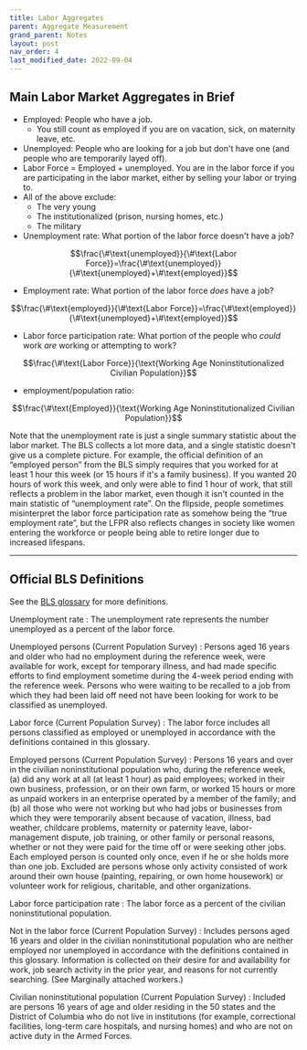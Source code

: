 ```yaml
---
title: Labor Aggregates
parent: Aggregate Measurement
grand_parent: Notes
layout: post
nav_order: 4
last_modified_date: 2022-09-04
---
```


## Main Labor Market Aggregates in Brief

- Employed: People who have a job.
    - You still count as employed if you are on vacation, sick, on maternity leave, etc.
- Unemployed: People who are looking for a job but don't have one (and people who are temporarily layed off).
- Labor Force = Employed + unemployed. You are in the labor force if you are participating in the labor market, either by selling your labor or trying to.
- All of the above exclude:
    - The very young
    - The institutionalized (prison, nursing homes, etc.)
    - The military
- Unemployment rate: What portion of the labor force doesn't have a job?

$$\frac{\#\text{unemployed}}{\#\text{Labor Force}}=\frac{\#\text{unemployed}}{\#\text{unemployed}+\#\text{employed}}$$

- Employment rate: What portion of the labor force *does* have a job?

$$\frac{\#\text{employed}}{\#\text{Labor Force}}=\frac{\#\text{employed}}{\#\text{unemployed}+\#\text{employed}}$$

- Labor force participation rate: What portion of the people who *could* work *are* working or attempting to work?

$$\frac{\#\text{Labor Force}}{\text{Working Age Noninstitutionalized Civilian Population}}$$

- employment/population ratio:

$$\frac{\#\text{Employed}}{\text{Working Age Noninstitutionalized Civilian Population}}$$

<aside>Note that the unemployment rate is just a single summary statistic about the labor market. The BLS collects a lot more data, and a single statistic doesn't give us a complete picture. For example, the official definition of an “employed person” from the BLS simply requires that you worked for at least 1 hour this week (or 15 hours if it's a family business). If you wanted 20 hours of work this week, and only were able to find 1 hour of work, that still reflects a problem in the labor market, even though it isn't counted in the main statistic of “unemployment rate”. On the flipside, people sometimes misinterpret the labor force participation rate as somehow being the “true employment rate”, but the LFPR also reflects changes in society like women entering the workforce or people being able to retire longer due to increased lifespans.
</aside>

<hr class="pagebreak">


## Official BLS Definitions

See the [BLS glossary](https://www.bls.gov/bls/glossary.htm) for more definitions.

Unemployment rate
: The unemployment rate represents the number unemployed as a percent of the labor force.

Unemployed persons (Current Population Survey)
: Persons aged 16 years and older who had no employment during the reference week, were available for work, except for temporary illness, and had made specific efforts to find employment sometime during the 4-week period ending with the reference week. Persons who were waiting to be recalled to a job from which they had been laid off need not have been looking for work to be classified as unemployed.

Labor force (Current Population Survey)
: The labor force includes all persons classified as employed or unemployed in accordance with the definitions contained in this glossary.

Employed persons (Current Population Survey)
: Persons 16 years and over in the civilian noninstitutional population who, during the reference week, (a) did any work at all (at least 1 hour) as paid employees; worked in their own business, profession, or on their own farm, or worked 15 hours or more as unpaid workers in an enterprise operated by a member of the family; and (b) all those who were not working but who had jobs or businesses from which they were temporarily absent because of vacation, illness, bad weather, childcare problems, maternity or paternity leave, labor-management dispute, job training, or other family or personal reasons, whether or not they were paid for the time off or were seeking other jobs. Each employed person is counted only once, even if he or she holds more than one job. Excluded are persons whose only activity consisted of work around their own house (painting, repairing, or own home housework) or volunteer work for religious, charitable, and other organizations.

Labor force participation rate
: The labor force as a percent of the civilian noninstitutional population.

Not in the labor force (Current Population Survey)
: Includes persons aged 16 years and older in the civilian noninstitutional population who are neither employed nor unemployed in accordance with the definitions contained in this glossary. Information is collected on their desire for and availability for work, job search activity in the prior year, and reasons for not currently searching. (See Marginally attached workers.)

Civilian noninstitutional population (Current Population Survey)
: Included are persons 16 years of age and older residing in the 50 states and the District of Columbia who do not live in institutions (for example, correctional facilities, long-term care hospitals, and nursing homes) and who are not on active duty in the Armed Forces.